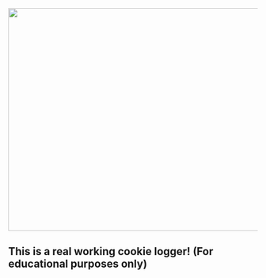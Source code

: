 <div align="center">
<img src="https://user-images.githubusercontent.com/106342127/221036117-48172c77-3e49-4e9f-b311-7165cb95d9f5.gif" width="700" height="450" />
 </div>
<h2>This is a real working cookie logger! (For educational purposes only)<h2>
